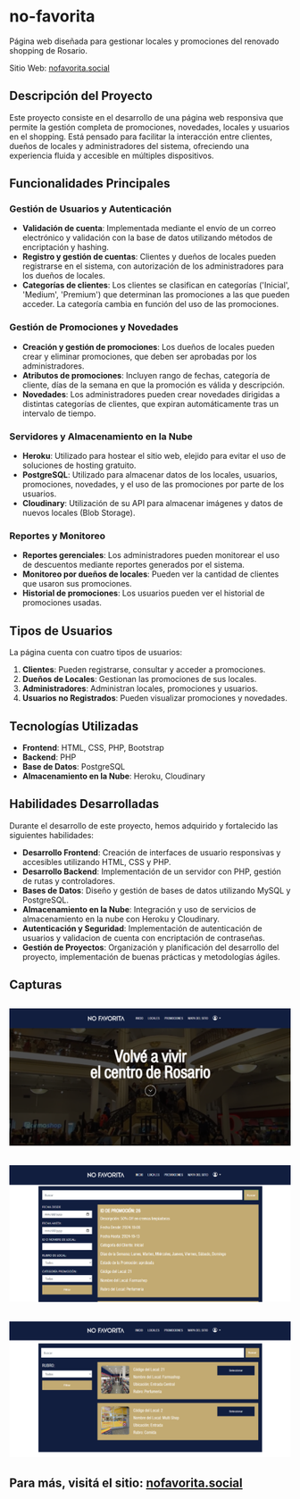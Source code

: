 # no-favorita
Página web diseñada para gestionar locales y promociones del renovado shopping de Rosario.

Sitio Web: [nofavorita.social](https://www.nofavorita.social)

## Descripción del Proyecto

Este proyecto consiste en el desarrollo de una página web responsiva que permite la gestión completa de promociones, novedades, locales y usuarios en el shopping. Está pensado para facilitar la interacción entre clientes, dueños de locales y administradores del sistema, ofreciendo una experiencia fluida y accesible en múltiples dispositivos.

## Funcionalidades Principales

### Gestión de Usuarios y Autenticación

- **Validación de cuenta**: Implementada mediante el envío de un correo electrónico y validación con la base de datos utilizando métodos de encriptación y hashing.
- **Registro y gestión de cuentas**: Clientes y dueños de locales pueden registrarse en el sistema, con autorización de los administradores para los dueños de locales.
- **Categorías de clientes**: Los clientes se clasifican en categorías ('Inicial', 'Medium', 'Premium') que determinan las promociones a las que pueden acceder. La categoría cambia en función del uso de las promociones.

### Gestión de Promociones y Novedades

- **Creación y gestión de promociones**: Los dueños de locales pueden crear y eliminar promociones, que deben ser aprobadas por los administradores.
- **Atributos de promociones**: Incluyen rango de fechas, categoría de cliente, días de la semana en que la promoción es válida y descripción.
- **Novedades**: Los administradores pueden crear novedades dirigidas a distintas categorías de clientes, que expiran automáticamente tras un intervalo de tiempo.

### Servidores y Almacenamiento en la Nube

- **Heroku**: Utilizado para hostear el sitio web, elejido para evitar el uso de soluciones de hosting gratuito.
- **PostgreSQL**: Utilizado para almacenar datos de los locales, usuarios, promociones, novedades, y el uso de las promociones por parte de los usuarios.
- **Cloudinary**: Utilización de su API para almacenar imágenes y datos de nuevos locales (Blob Storage).

### Reportes y Monitoreo

- **Reportes gerenciales**: Los administradores pueden monitorear el uso de descuentos mediante reportes generados por el sistema.
- **Monitoreo por dueños de locales**: Pueden ver la cantidad de clientes que usaron sus promociones.
- **Historial de promociones**: Los usuarios pueden ver el historial de promociones usadas.

## Tipos de Usuarios

La página cuenta con cuatro tipos de usuarios:

1. **Clientes**: Pueden registrarse, consultar y acceder a promociones.
2. **Dueños de Locales**: Gestionan las promociones de sus locales.
3. **Administradores**: Administran locales, promociones y usuarios.
4. **Usuarios no Registrados**: Pueden visualizar promociones y novedades.

## Tecnologías Utilizadas

- **Frontend**: HTML, CSS, PHP, Bootstrap
- **Backend**: PHP
- **Base de Datos**: PostgreSQL
- **Almacenamiento en la Nube**: Heroku, Cloudinary

## Habilidades Desarrolladas

Durante el desarrollo de este proyecto, hemos adquirido y fortalecido las siguientes habilidades:

- **Desarrollo Frontend**: Creación de interfaces de usuario responsivas y accesibles utilizando HTML, CSS y PHP.
- **Desarrollo Backend**: Implementación de un servidor con PHP, gestión de rutas y controladores.
- **Bases de Datos**: Diseño y gestión de bases de datos utilizando MySQL y PostgreSQL.
- **Almacenamiento en la Nube**: Integración y uso de servicios de almacenamiento en la nube con Heroku y Cloudinary.
- **Autenticación y Seguridad**: Implementación de autenticación de usuarios y validacion de cuenta con encriptación de contraseñas.
- **Gestión de Proyectos**: Organización y planificación del desarrollo del proyecto, implementación de buenas prácticas y metodologías ágiles.

## Capturas
![image](./assets/captura-1.png)
---
![image](./assets/captura-2.png)
---
![image](./assets/captura-3.png)
---
## Para más, visitá el sitio: [nofavorita.social](https://www.nofavorita.social)